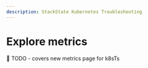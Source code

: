 ```yaml
---
description: StackState Kubernetes Troubleshooting
---
```


# Explore metrics

🚧 TODO - covers new metrics page for k8sTs